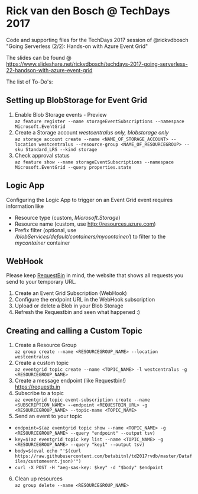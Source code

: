 # Rick van den Bosch @ TechDays 2017
Code and supporting files for the TechDays 2017 session of @rickvdbosch
"Going Serverless (2/2): Hands-on with Azure Event Grid"

The slides can be found @ https://www.slideshare.net/rickvdbosch/techdays-2017-going-serverless-22-handson-with-azure-event-grid

The list of To-Do's:

## Setting up BlobStorage for Event Grid
1. Enable Blob Storage events - Preview  
`az feature register --name storageEventSubscriptions --namespace Microsoft.EventGrid`
2. Create a Storage account _westcentralus only, blobstorage only_  
`az storage account create --name <NAME_OF_STORAGE_ACCOUNT> --location westcentralus --resource-group <NAME_OF_RESOURCEGROUP> --sku Standard_LRS --kind storage`
3. Check approval status  
`az feature show --name storageEventSubscriptions --namespace Microsoft.EventGrid --query properties.state`

## Logic App
Configuring the Logic App to trigger on an Event Grid event requires information like  
- Resource type (custom, _Microsoft.Storage_)  
- Resource name (custom, use http://resources.azure.com)  
- Prefix filter (optional, use _/blobServices/default/containers/mycontainer/_) to filter to the _mycontainer_ container  

## WebHook
Please keep [RequestBin](https://requestb.in/) in mind, the website that shows all requests you send to your temporary URL.
1. Create an Event Grid Subscription (WebHook)
2. Configure the endpoint URL in the WebHook subscription
3. Upload or delete a Blob in your Blob Storage
4. Refresh the Requestbin and seen what happened :)

## Creating and calling a Custom Topic
1. Create a Resource Group  
`az group create --name <RESOURCEGROUP_NAME> --location westcentralus`
2. Create a custom topic  
`az eventgrid topic create --name <TOPIC_NAME> -l westcentralus -g <RESOURCEGROUP_NAME>`
3. Create a message endpoint (like Requestbin!)  
https://requestb.in
4. Subscribe to a topic  
`az eventgrid topic event-subscription create --name <SUBSCRIPTION_NAME> --endpoint <REQUESTBIN_URL> -g <RESOURCEGROUP_NAME> --topic-name <TOPIC_NAME>`
5. Send an event to your topic   
* `endpoint=$(az eventgrid topic show --name <TOPIC_NAME> -g <RESOURCEGROUP_NAME> --query "endpoint" --output tsv)`  
* `key=$(az eventgrid topic key list --name <TOPIC_NAME> -g <RESOURCEGROUP_NAME> --query "key1" --output tsv)`  
* `body=$(eval echo "'$(curl https://raw.githubusercontent.com/betabitnl/td2017rvdb/master/Datafiles/customevent.json)'")`  
* `curl -X POST -H "aeg-sas-key: $key" -d "$body" $endpoint`  
6. Clean up resources  
`az group delete --name <RESOURCEGROUP_NAME>`
